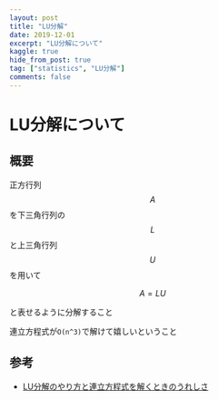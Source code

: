 ```yaml
---
layout: post
title: "LU分解"
date: 2019-12-01
excerpt: "LU分解について"
kaggle: true
hide_from_post: true
tag: ["statistics", "LU分解"]
comments: false
---
```


# LU分解について

## 概要

正方行列$$A$$を下三角行列の$$L$$と上三角行列$$U$$を用いて

$$
A = LU
$$

と表せるように分解すること  

連立方程式が`O(n^3)`で解けて嬉しいということ  

## 参考
 - [LU分解のやり方と連立方程式を解くときのうれしさ](https://mathwords.net/lubunkai)

